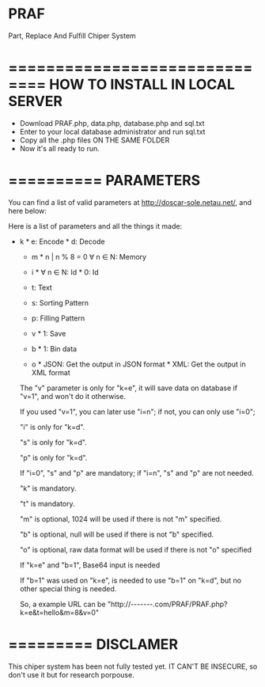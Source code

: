 # PRAF
Part, Replace And Fulfill Chiper System

==============================
HOW TO INSTALL IN LOCAL SERVER
==============================

 - Download PRAF.php, data.php, database.php and sql.txt
 - Enter to your local database administrator and run sql.txt
 - Copy all the .php files ON THE SAME FOLDER
 - Now it's all ready to run.
 
 
 
==========
PARAMETERS
==========

You can find a list of valid parameters at http://doscar-sole.netau.net/, and here below:

Here is a list of parameters and all the things it made:

 - k
			 * e: Encode
				* d: Decode
	
	- m
				* n | n % 8 = 0 ∀ n ∈ N: Memory
	
	- i
				* ∀ n ∈ N: Id
				* 0: Id
					
	- t: Text
	
	- s: Sorting Pattern
	
	- p: Filling Pattern
	
	- v
				* 1: Save
					
	- b
				* 1: Bin data
					
	- o
				* JSON: Get the output in JSON format
				* XML: Get the output in XML format
					
			
	The "v" parameter is only for "k=e", it will save data on database if "v=1", and won't do it otherwise.

	If you used "v=1", you can later use "i=n"; if not, you can only use "i=0";
	
	
	
	"i" is only for "k=d".
	
	"s" is only for "k=d".
	
	"p" is only for "k=d".
	
	
	
	If "i=0", "s" and "p" are mandatory; if "i=n", "s" and "p" are not needed.
	
	
	
	"k" is mandatory.
	
	"t" is mandatory.
	
	"m" is optional, 1024 will be used if there is not "m" specified.
	
	
	"b" is optional, null will be used if there is not "b" specified.
	
	
	"o" is optional, raw data format will be used if there is not "o" specified
	
	
	
	If "k=e" and "b=1", Base64 input is needed
	
	
	If "b=1" was used on "k=e", is needed to use "b=1" on "k=d", but no other special thing is needed.
	
	
	
	So, a example URL can be "http://-------.com/PRAF/PRAF.php?k=e&t=hello&m=8&v=0"


=========
DISCLAMER
=========

This chiper system has been not fully tested yet. IT CAN'T BE INSECURE, so don't use it but for research porpouse.

